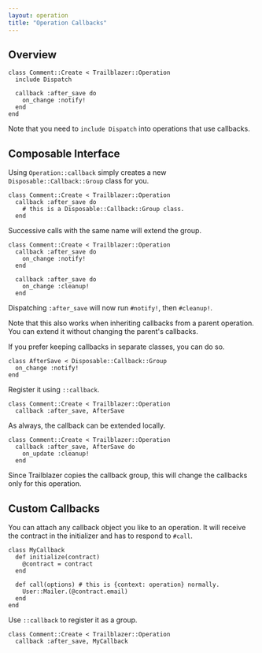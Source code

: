 ```yaml
---
layout: operation
title: "Operation Callbacks"
---
```


## Overview

    class Comment::Create < Trailblazer::Operation
      include Dispatch

      callback :after_save do
        on_change :notify!
      end
    end

Note that you need to `include Dispatch` into operations that use callbacks.

## Composable Interface

Using `Operation::callback` simply creates a new `Disposable::Callback::Group` class for you.


    class Comment::Create < Trailblazer::Operation
      callback :after_save do
        # this is a Disposable::Callback::Group class.
      end


Successive calls with the same name will extend the group.


    class Comment::Create < Trailblazer::Operation
      callback :after_save do
        on_change :notify!
      end

      callback :after_save do
        on_change :cleanup!
      end


Dispatching `:after_save` will now run `#notify!`, then `#cleanup!`.

Note that this also works when inheriting callbacks from a parent operation. You can extend it without changing the parent's callbacks.

If you prefer keeping callbacks in separate classes, you can do so.


    class AfterSave < Disposable::Callback::Group
      on_change :notify!
    end


Register it using `::callback`.


    class Comment::Create < Trailblazer::Operation
      callback :after_save, AfterSave


As always, the callback can be extended locally.


    class Comment::Create < Trailblazer::Operation
      callback :after_save, AfterSave do
        on_update :cleanup!
      end


Since Trailblazer copies the callback group, this will change the callbacks only for this operation.

## Custom Callbacks

You can attach any callback object you like to an operation. It will receive the contract in the initializer and has to respond to `#call`.


    class MyCallback
      def initialize(contract)
        @contract = contract
      end

      def call(options) # this is {context: operation} normally.
        User::Mailer.(@contract.email)
      end
    end


Use `::callback` to register it as a group.


    class Comment::Create < Trailblazer::Operation
      callback :after_save, MyCallback
